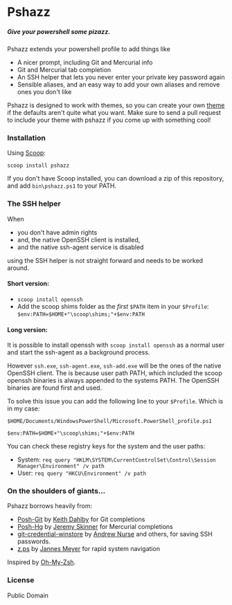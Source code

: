 # Pshazz
##### Give your powershell some pizazz.

Pshazz extends your powershell profile to add things like

* A nicer prompt, including Git and Mercurial info
* Git and Mercurial tab completion
* An SSH helper that lets you never enter your private key password again
* Sensible aliases, and an easy way to add your own aliases and remove ones you don't like

Pshazz is designed to work with themes, so you can create your own [theme](https://github.com/lukesampson/pshazz/wiki/Themes) if the defaults aren't quite what you want. Make sure to send a pull request to include your theme with pshazz if you come up with something cool!

### Installation
Using [Scoop](http://scoop.sh):

```
scoop install pshazz
```

If you don't have Scoop installed, you can download a zip of this
repository, and add `bin\pshazz.ps1` to your PATH.

### The SSH helper
When
- you don't have admin rights
- and, the native OpenSSH client is installed,
- and the native ssh-agent service is disabled

using the SSH helper is not straight forward and needs to be worked around.

#### Short version:

- `scoop install openssh`
- Add the scoop shims folder as the *first* `$PATH` item in your `$Profile`: 
  ```$env:PATH=$HOME+"\scoop\shims;"+$env:PATH```

#### Long version:

It is possible to install openssh with `scoop install openssh` as a
normal user and start the ssh-agent as a background process.

However `ssh.exe`, `ssh-agent.exe`, `ssh-add.exe` will be the ones of the native OpenSSH client. The is because user path PATH, which included the scoop openssh binaries is always appended to the systems PATH. The OpenSSH binaries are found first and used. 

To solve this issue you can add the following line to your `$Profile`. Which is in my case:

```
$HOME/Documents/WindowsPowerShell/Microsoft.PowerShell_profile.ps1
```

```
$env:PATH=$HOME+"\scoop\shims;"+$env:PATH
```

You can check these registry keys for the system and the user paths:
- System: `req query "HKLM\SYSTEM\CurrentControlSet\Control\Session Manager\Environment" /v path` 
- User: `req query "HKCU\Environment" /v path`


### On the shoulders of giants...
Pshazz borrows heavily from:

* [Posh-Git](https://github.com/dahlbyk/posh-git) by [Keith Dahlby](http://lostechies.com/keithdahlby/) for Git completions
* [Posh-Hg](https://github.com/JeremySkinner/posh-hg) by [Jeremy Skinner](http://www.jeremyskinner.co.uk/) for Mercurial completions
* [git-credential-winstore](http://gitcredentialstore.codeplex.com/) by [Andrew Nurse](http://vibrantcode.com/) and others, for saving SSH passwords.
* [z.ps](https://github.com/JannesMeyer/z.ps) by [Jannes Meyer](https://github.com/JannesMeyer) for rapid system navigation

Inspired by [Oh-My-Zsh](https://github.com/robbyrussell/oh-my-zsh).

### License

Public Domain
